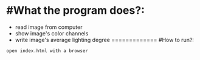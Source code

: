 #What the program does?:
=============
* read image from computer
* show image's color channels
* write image's average lighting degree
=============
#How to run?:
```
open index.html with a browser
```